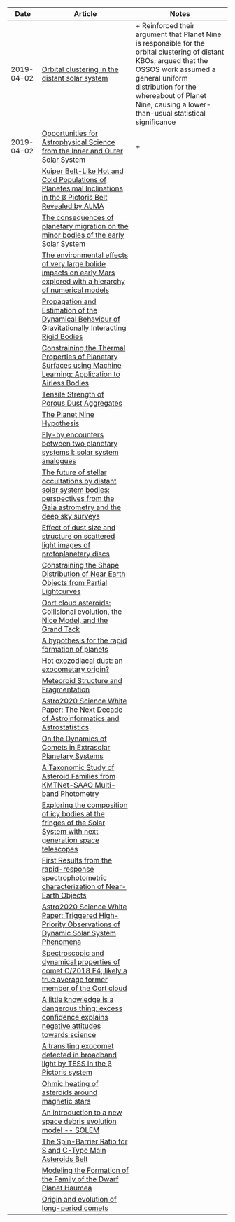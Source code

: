 | Date | Article | Notes | 
| ---- | ---- | ---- |
| 2019-04-02 | [Orbital clustering in the distant solar system](https://arxiv.org/abs/1901.07115) | + Reinforced their argument that Planet Nine is responsible for the orbital clustering of distant KBOs; argued that the OSSOS work assumed a general uniform distribution for the whereabout of Planet Nine, causing a lower-than-usual statistical significance
| 2019-04-02 | [Opportunities for Astrophysical Science from the Inner and Outer Solar System](https://arxiv.org/abs/1903.05729) | + 
| | [Kuiper Belt-Like Hot and Cold Populations of Planetesimal Inclinations in the β Pictoris Belt Revealed by ALMA](https://arxiv.org/abs/1902.04081) |
| | [The consequences of planetary migration on the minor bodies of the early Solar System](https://arxiv.org/abs/1902.04591) |
| | [The environmental effects of very large bolide impacts on early Mars explored with a hierarchy of numerical models](https://arxiv.org/abs/1902.07666) |
| | [Propagation and Estimation of the Dynamical Behaviour of Gravitationally Interacting Rigid Bodies](https://arxiv.org/abs/1902.09195) |
| | [Constraining the Thermal Properties of Planetary Surfaces using Machine Learning: Application to Airless Bodies](https://arxiv.org/abs/1902.08631) |
| | [Tensile Strength of Porous Dust Aggregates](https://arxiv.org/abs/1902.08356) |
| | [The Planet Nine Hypothesis](https://arxiv.org/abs/1902.10103) |
| | [Fly-by encounters between two planetary systems I: solar system analogues](https://arxiv.org/abs/1902.09804) |
| | [The future of stellar occultations by distant solar system bodies: perspectives from the Gaia astrometry and the deep sky surveys](https://arxiv.org/abs/1903.00723) |
| | [Effect of dust size and structure on scattered light images of protoplanetary discs](https://arxiv.org/abs/1903.01890) |
| | [Constraining the Shape Distribution of Near Earth Objects from Partial Lightcurves](https://arxiv.org/abs/1903.03159) |
| | [Oort cloud asteroids: Collisional evolution, the Nice Model, and the Grand Tack](https://arxiv.org/abs/1903.03199) |
| | [A hypothesis for the rapid formation of planets](https://arxiv.org/abs/1903.04451) |
| | [Hot exozodiacal dust: an exocometary origin?](https://arxiv.org/abs/1903.06130) |
| | [Meteoroid Structure and Fragmentation](https://arxiv.org/abs/1903.06572) |
| | [Astro2020 Science White Paper: The Next Decade of Astroinformatics and Astrostatistics](https://arxiv.org/abs/1903.06796) |
| | [On the Dynamics of Comets in Extrasolar Planetary Systems](https://arxiv.org/abs/1903.06910) |
| | [A Taxonomic Study of Asteroid Families from KMTNet-SAAO Multi-band Photometry](https://arxiv.org/abs/1903.08019) |
| | [Exploring the composition of icy bodies at the fringes of the Solar System with next generation space telescopes](https://arxiv.org/abs/1903.07691) |
| | [First Results from the rapid-response spectrophotometric characterization of Near-Earth Objects](https://arxiv.org/abs/1903.08320) |
| | [Astro2020 Science White Paper: Triggered High-Priority Observations of Dynamic Solar System Phenomena](https://arxiv.org/abs/1903.08753) |
| | [Spectroscopic and dynamical properties of comet C/2018 F4, likely a true average former member of the Oort cloud](https://arxiv.org/abs/1903.10838) |
| | [A little knowledge is a dangerous thing: excess confidence explains negative attitudes towards science](https://arxiv.org/abs/1903.11193) |
| | [A transiting exocomet detected in broadband light by TESS in the β Pictoris system](https://arxiv.org/abs/1903.11071) |
| | [Ohmic heating of asteroids around magnetic stars](https://arxiv.org/abs/1903.11533) |
| | [An introduction to a new space debris evolution model -- SOLEM](https://arxiv.org/abs/1903.11762) |
| | [The Spin-Barrier Ratio for S and C-Type Main Asteroids Belt](https://arxiv.org/abs/1903.11876) |
| | [Modeling the Formation of the Family of the Dwarf Planet Haumea](https://arxiv.org/abs/1904.00038) |
| | [Origin and evolution of long-period comets](https://arxiv.org/abs/1904.00728) |
